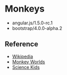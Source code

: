 # Monkeys
- angular.js/1.5.0-rc.1
- bootstrap/4.0.0-alpha.2

## Reference
- [Wikipedia](https://en.wikipedia.org/wiki/Monkey)
- [Monkey Worlds](http://www.monkeyworlds.com/)
- [Science Kids](http://www.sciencekids.co.nz/sciencefacts/animals/monkey.html)
